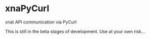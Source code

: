 # xnaPyCurl
xnat API communication via PyCurl

This is still in the beta stages of development.  Use at your own risk...
